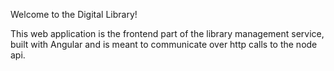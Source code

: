 Welcome to the Digital Library!

This web application is the frontend part of the library management service, built with Angular and is meant to communicate over http calls to the node api.
